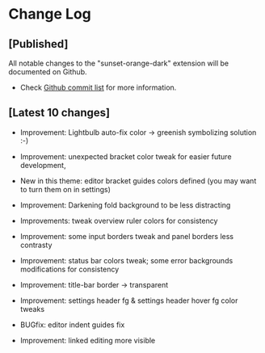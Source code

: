# Change Log

## [Published]

All notable changes to the "sunset-orange-dark" extension will be documented on Github.

- Check [Github commit list](https://github.com/thekomer/Sunset-orange-VSCode-theme/commits/master) for more information.

## [Latest 10 changes]

- Improvement: Lightbulb auto-fix color -> greenish symbolizing solution :-)

- Improvement: unexpected bracket color tweak for easier future development,

- New in this theme: editor bracket guides colors defined (you may want to turn them on in settings)

- Improvement: Darkening fold background to be less distracting

- Improvements: tweak overview ruler colors for consistency

- Improvement: some input borders tweak and panel borders less contrasty

- Improvement: status bar colors tweak; some error backgrounds modifications for consistency

- Improvement: title-bar border -> transparent

- Improvement: settings header fg & settings header hover fg color tweaks

- BUGfix: editor indent guides fix

- Improvement: linked editing more visible
